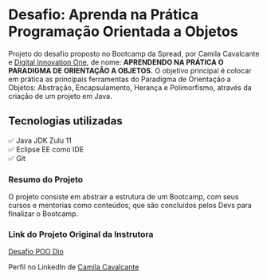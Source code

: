 
# Desafio: Aprenda na Prática Programação Orientada a Objetos

Projeto do desafio proposto no Bootcamp da Spread, por Camila Cavalcante e <a href="https://web.digitalinnovation.one/">Digital Innovation One</a>, de nome: <strong>APRENDENDO NA PRÁTICA O PARADIGMA DE ORIENTAÇÃO A OBJETOS.</strong>
O objetivo principal é colocar em prática as principais ferramentas do Paradigma de Orientação a Objetos: Abstração, Encapsulamento, Herança e Polimorfismo, através da criação de um projeto em Java.

## Tecnologias utilizadas

✅ Java JDK Zulu 11<br>
✅ Eclipse EE como IDE<br>
✅ Git<br>

### Resumo do Projeto

O projeto consiste em abstrair a estrutura de um Bootcamp, com seus cursos e mentorias como conteúdos, que são concluídos pelos Devs para finalizar o Bootcamp.

### Link do Projeto Original da Instrutora 

[Desafio POO Dio](https://github.com/cami-la/desafio-poo-dio)

Perfil no LinkedIn de [Camila Cavalcante](https://www.linkedin.com/in/cami-la/) 
